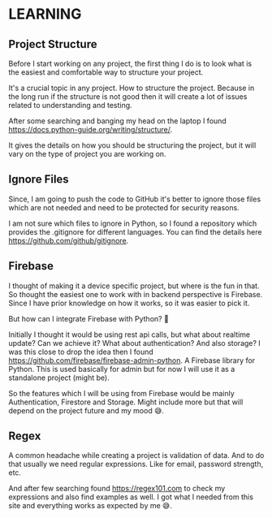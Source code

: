 # LEARNING

## Project Structure
Before I start working on any project, the first thing I do is to look what is the easiest and comfortable way to 
structure your project.

It's a crucial topic in any project. How to structure the project. Because in the long run if the structure is not good 
then it will create a lot of issues related to understanding and testing.

After some searching and banging my head on the laptop I found https://docs.python-guide.org/writing/structure/.

It gives the details on how you should be structuring the project, but it will vary on the type of project you are 
working on.

## Ignore Files

Since, I am going to push the code to GitHub it's better to ignore those files which are not needed and need to be 
protected for security reasons.

I am not sure which files to ignore in Python, so I found a repository which provides the .gitignore for different 
languages. You can find the details here https://github.com/github/gitignore.

## Firebase

I thought of making it a device specific project, but where is the fun in that. So thought the easiest one to work with 
in backend perspective is Firebase. Since I have prior knowledge on how it works, so it was easier to pick it.

But how can I integrate Firebase with Python? 🤔

Initially I thought it would be using rest api calls, but what about realtime update? Can we achieve it? What about 
authentication? And also storage? I was this close to drop the idea then I found 
https://github.com/firebase/firebase-admin-python. A Firebase library for Python. This is used basically for admin but 
for now I will use it as a standalone project (might be).

So the features which I will be using from Firebase would be mainly Authentication, Firestore and Storage. Might 
include more but that will depend on the project future and my mood 😅.

## Regex

A common headache while creating a project is validation of data. And to do that usually we need regular expressions.
Like for email, password strength, etc.

And after few searching found https://regex101.com to check my expressions and also find examples as well. I got what I 
needed from this site and everything works as expected by me 😅.

